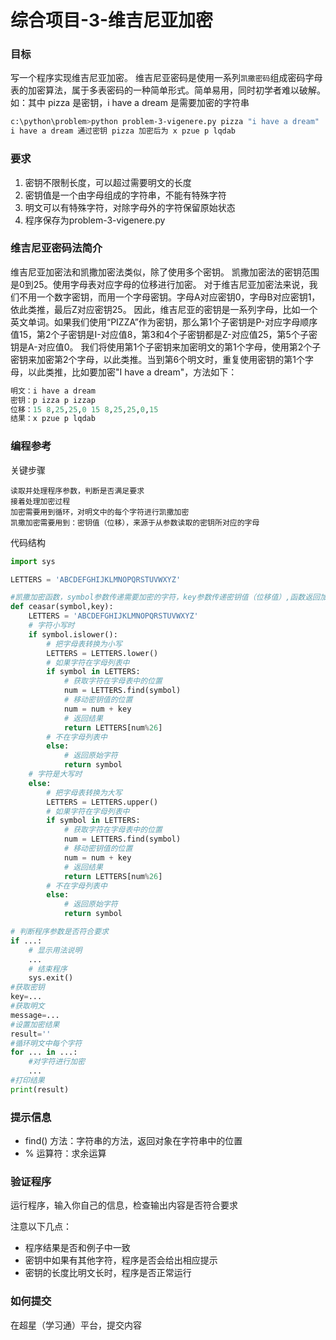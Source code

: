 # 综合项目-3-维吉尼亚加密

### 目标
写一个程序实现维吉尼亚加密。
维吉尼亚密码是使用一系列`凯撒密码`组成密码字母表的加密算法，属于多表密码的一种简单形式。简单易用，同时初学者难以破解。
如：其中 pizza 是密钥，i have a dream 是需要加密的字符串
```sh
c:\python\problem>python problem-3-vigenere.py pizza "i have a dream"
i have a dream 通过密钥 pizza 加密后为 x pzue p lqdab
```

### 要求
1. 密钥不限制长度，可以超过需要明文的长度
2. 密钥值是一个由字母组成的字符串，不能有特殊字符
3. 明文可以有特殊字符，对除字母外的字符保留原始状态
4. 程序保存为problem-3-vigenere.py

### 维吉尼亚密码法简介
维吉尼亚加密法和凯撒加密法类似，除了使用多个密钥。
凯撒加密法的密钥范围是0到25。使用字母表对应字母的位移进行加密。
对于维吉尼亚加密法来说，我们不用一个数字密钥，而用一个字母密钥。字母A对应密钥0，字母B对应密钥1，依此类推，最后Z对应密钥25。
因此，维吉尼亚的密钥是一系列字母，比如一个英文单词。如果我们使用“PIZZA”作为密钥，那么第1个子密钥是P-对应字母顺序值15，第2个子密钥是I-对应值8，第3和4个子密钥都是Z-对应值25，第5个子密钥是A-对应值0。
我们将使用第1个子密钥来加密明文的第1个字母，使用第2个子密钥来加密第2个字母，以此类推。当到第6个明文时，重复使用密钥的第1个字母，以此类推，比如要加密"I have a dream"，方法如下：
```python
明文：i have a dream
密钥：p izza p izzap
位移：15 8,25,25,0 15 8,25,25,0,15
结果：x pzue p lqdab
```
### 编程参考
关键步骤
```
读取并处理程序参数，判断是否满足要求
接着处理加密过程
加密需要用到循环，对明文中的每个字符进行凯撒加密
凯撒加密需要用到：密钥值（位移），来源于从参数读取的密钥所对应的字母
```
代码结构
```python
import sys

LETTERS = 'ABCDEFGHIJKLMNOPQRSTUVWXYZ'

#凯撒加密函数，symbol参数传递需要加密的字符，key参数传递密钥值（位移值）,函数返回加密后的字符
def ceasar(symbol,key):
    LETTERS = 'ABCDEFGHIJKLMNOPQRSTUVWXYZ'
    # 字符小写时
    if symbol.islower():
        # 把字母表转换为小写
        LETTERS = LETTERS.lower()
        # 如果字符在字母列表中
        if symbol in LETTERS:
            # 获取字符在字母表中的位置
            num = LETTERS.find(symbol)
            # 移动密钥值的位置
            num = num + key
            # 返回结果
            return LETTERS[num%26]
        # 不在字母列表中
        else:
            # 返回原始字符
            return symbol
    # 字符是大写时
    else:
        # 把字母表转换为大写
        LETTERS = LETTERS.upper()
        # 如果字符在字母列表中
        if symbol in LETTERS:
            # 获取字符在字母表中的位置
            num = LETTERS.find(symbol)
            # 移动密钥值的位置
            num = num + key
            # 返回结果
            return LETTERS[num%26]
        # 不在字母列表中
        else:
            # 返回原始字符
            return symbol

# 判断程序参数是否符合要求
if ...:
    # 显示用法说明
    ...
    # 结束程序
    sys.exit()
#获取密钥
key=...
#获取明文
message=...
#设置加密结果
result=''
#循环明文中每个字符
for ... in ...:
    #对字符进行加密
    ...
#打印结果
print(result)
```

### 提示信息
- find() 方法：字符串的方法，返回对象在字符串中的位置
- % 运算符：求余运算

### 验证程序
运行程序，输入你自己的信息，检查输出内容是否符合要求

注意以下几点：
- 程序结果是否和例子中一致
- 密钥中如果有其他字符，程序是否会给出相应提示
- 密钥的长度比明文长时，程序是否正常运行

### 如何提交
在超星（学习通）平台，提交内容